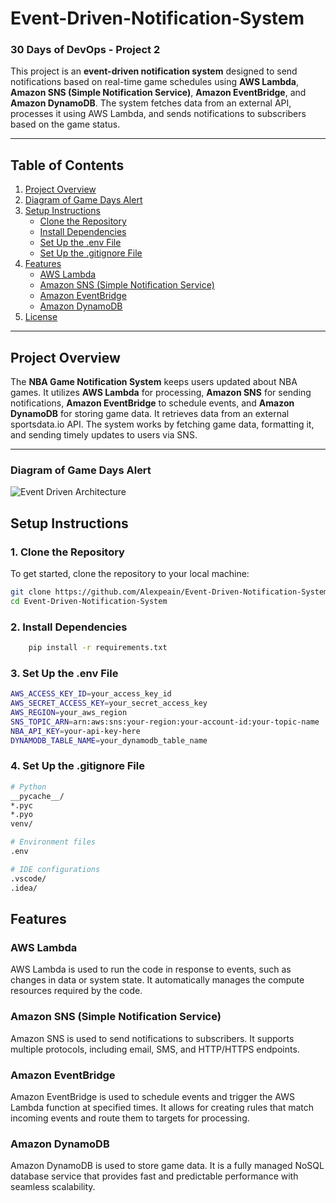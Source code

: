 # Event-Driven-Notification-System

### 30 Days of DevOps - Project 2

This project is an **event-driven notification system** designed to send notifications based on real-time game schedules using **AWS Lambda**, **Amazon SNS (Simple Notification Service)**, **Amazon EventBridge**, and **Amazon DynamoDB**. The system fetches data from an external API, processes it using AWS Lambda, and sends notifications to subscribers based on the game status.

---

## Table of Contents
1. [Project Overview](#project-overview)
2. [Diagram of Game Days Alert](#diagram-of-game-days-alert)
3. [Setup Instructions](#setup-instructions)
    - [Clone the Repository](#1-clone-the-repository)
    - [Install Dependencies](#2-install-dependencies)
    - [Set Up the .env File](#3-set-up-the-env-file)
    - [Set Up the .gitignore File](#4-set-up-the-gitignore-file)
4. [Features](#features)
    - [AWS Lambda](#aws-lambda)
    - [Amazon SNS (Simple Notification Service)](#amazon-sns-simple-notification-service)
    - [Amazon EventBridge](#amazon-eventbridge)
    - [Amazon DynamoDB](#amazon-dynamodb)
5. [License](#license)

---

## Project Overview

 The **NBA Game Notification System** keeps users updated about NBA games. It utilizes **AWS Lambda** for processing, **Amazon SNS** for sending notifications, **Amazon EventBridge** to schedule events, and **Amazon DynamoDB** for storing game data. It retrieves data from an external sportsdata.io API. The system works by fetching game data, formatting it, and sending timely updates to users via SNS.

---

### Diagram of Game Days Alert

![Event Driven Architecture](EventDrivenArchitect.drawio.pg)

## Setup Instructions

### 1. Clone the Repository

To get started, clone the repository to your local machine:

```bash
git clone https://github.com/Alexpeain/Event-Driven-Notification-System.git
cd Event-Driven-Notification-System
```
### 2. Install Dependencies

``` bash 
    pip install -r requirements.txt
```

### 3. Set Up the .env File

``` bash
AWS_ACCESS_KEY_ID=your_access_key_id
AWS_SECRET_ACCESS_KEY=your_secret_access_key
AWS_REGION=your_aws_region
SNS_TOPIC_ARN=arn:aws:sns:your-region:your-account-id:your-topic-name
NBA_API_KEY=your-api-key-here
DYNAMODB_TABLE_NAME=your_dynamodb_table_name

```
### 4. Set Up the .gitignore File
```bash 
# Python
__pycache__/
*.pyc
*.pyo
venv/

# Environment files
.env

# IDE configurations
.vscode/
.idea/

```
## Features

### AWS Lambda
AWS Lambda is used to run the code in response to events, such as changes in data or system state. It automatically manages the compute resources required by the code.

### Amazon SNS (Simple Notification Service)
Amazon SNS is used to send notifications to subscribers. It supports multiple protocols, including email, SMS, and HTTP/HTTPS endpoints.

### Amazon EventBridge
Amazon EventBridge is used to schedule events and trigger the AWS Lambda function at specified times. It allows for creating rules that match incoming events and route them to targets for processing.

### Amazon DynamoDB
Amazon DynamoDB is used to store game data. It is a fully managed NoSQL database service that provides fast and predictable performance with seamless scalability.
